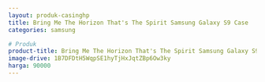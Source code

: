 ```yaml
---
layout: produk-casinghp
title: Bring Me The Horizon That's The Spirit Samsung Galaxy S9 Case
categories: samsung

# Produk
product-title: Bring Me The Horizon That's The Spirit Samsung Galaxy S9 Case
image-drive: 1B7DFDtH5WqpSE1hyTjHxJqtZBp6Ow3ky
harga: 90000
---
```

